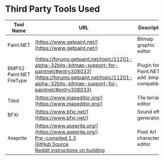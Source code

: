 # Third Party Tools Used

|Tool Name|URL|Description|
|---------|---|-----------|
|Paint.NET|[https://www.getpaint.net/](https://www.getpaint.net/)|Bitmap graphic editor
|BMP32 Paint.NET FileType|[https://forums.getpaint.net/topic/11201-alpha-32bits-bitmap-support-for-paintnet/#entry308033](https://forums.getpaint.net/topic/11201-alpha-32bits-bitmap-support-for-paintnet/#entry308033)|Plugin for Paint.NET to add .bmpx compatibility|
|Tiled|[https://www.mapeditor.org/](https://www.mapeditor.org/)|Tile terrain editor|
|BFXr|[https://www.bfxr.net/](https://www.bfxr.net/)|Sound effect generator|
|Aseprite|[https://www.aseprite.org/](https://www.aseprite.org/)<br/>[Pre-compiled 1.3](https://drive.google.com/drive/folders/14eTTVRPGi-18h5Oe9-aW53XF2VJCVNCj)<br/>[GitHub Source](https://github.com/aseprite/aseprite)<br/>[Reddit instructions on building](https://old.reddit.com/r/PixelArt/comments/i387m1/guide_how_to_build_aseprite_from_source_aseprite/)|Pixel Art character editor|